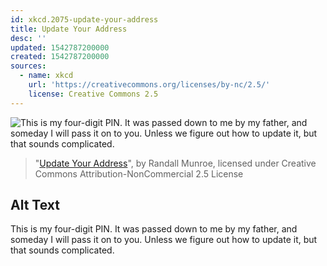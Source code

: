 ```yaml
---
id: xkcd.2075-update-your-address
title: Update Your Address
desc: ''
updated: 1542787200000
created: 1542787200000
sources:
  - name: xkcd
    url: 'https://creativecommons.org/licenses/by-nc/2.5/'
    license: Creative Commons 2.5
---
```

![This is my four-digit PIN. It was passed down to me by my father, and someday I will pass it on to you. Unless we figure out how to update it, but that sounds complicated.](https://imgs.xkcd.com/comics/update_your_address.png)
> "[Update Your Address](https://xkcd.com/2075/)", by Randall Munroe, licensed under Creative Commons Attribution-NonCommercial 2.5 License

## Alt Text
This is my four-digit PIN. It was passed down to me by my father, and someday I will pass it on to you. Unless we figure out how to update it, but that sounds complicated.

